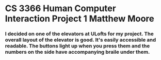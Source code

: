 # CS 3366 Human Computer Interaction Project 1 Matthew Moore

### I decided on one of the elevators at ULofts for my project. The overall layout of the elevator is good. It's easily accessible and readable. The buttons light up when you press them and the numbers on the side have accompanying braile under them.


<!--
**matthewmoore23/matthewmoore23** is a ✨ _special_ ✨ repository because its `README.md` (this file) appears on your GitHub profile.

Here are some ideas to get you started:

- 🔭 I’m currently working on ...
- 🌱 I’m currently learning ...
- 👯 I’m looking to collaborate on ...
- 🤔 I’m looking for help with ...
- 💬 Ask me about ...
- 📫 How to reach me: ...
- 😄 Pronouns: ...
- ⚡ Fun fact: ...
-->

